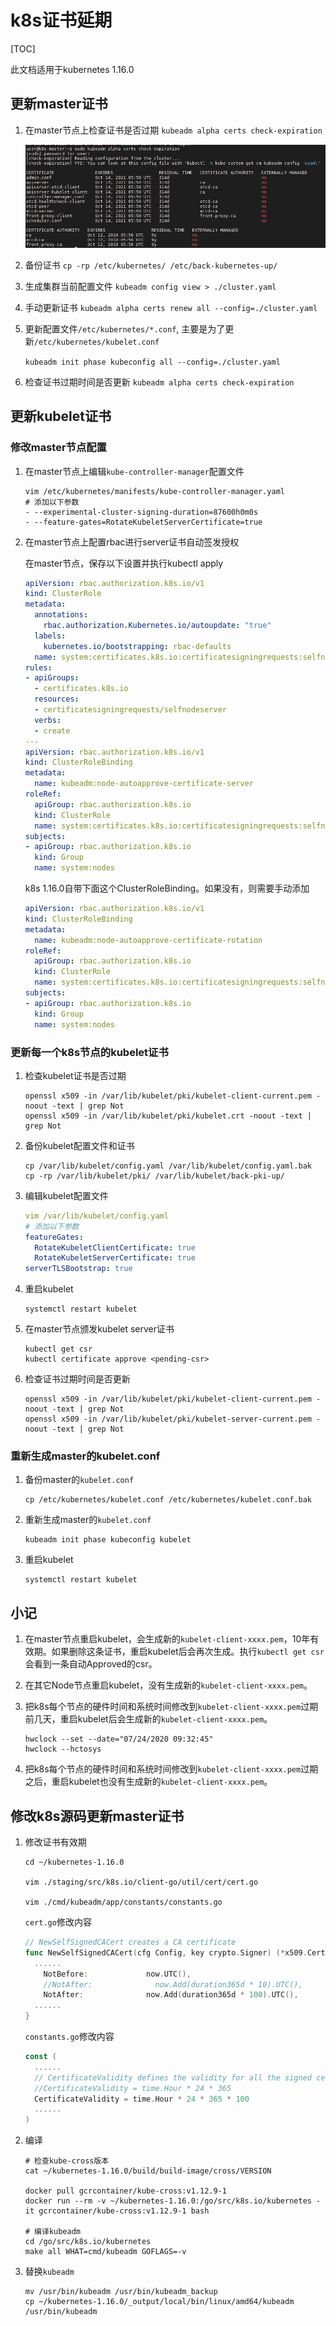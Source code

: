 # k8s证书延期

[TOC]

此文档适用于kubernetes 1.16.0

## 更新master证书

1. 在master节点上检查证书是否过期 `kubeadm alpha certs check-expiration`

    ![](./_images/k8s-certs.png)

2. 备份证书  `cp -rp /etc/kubernetes/ /etc/back-kubernetes-up/`

3. 生成集群当前配置文件 `kubeadm config view > ./cluster.yaml`

4. 手动更新证书 `kubeadm alpha certs renew all --config=./cluster.yaml`

5. 更新配置文件`/etc/kubernetes/*.conf`, 主要是为了更新`/etc/kubernetes/kubelet.conf`

    `kubeadm init phase kubeconfig all --config=./cluster.yaml`

6. 检查证书过期时间是否更新 `kubeadm alpha certs check-expiration`

## 更新kubelet证书

### 修改master节点配置

1. 在master节点上编辑`kube-controller-manager`配置文件

    ```shell
    vim /etc/kubernetes/manifests/kube-controller-manager.yaml
    # 添加以下参数
    - --experimental-cluster-signing-duration=87600h0m0s
    - --feature-gates=RotateKubeletServerCertificate=true
    ```

2. 在master节点上配置rbac进行server证书自动签发授权

    在master节点，保存以下设置并执行kubectl apply

    ```yaml
    apiVersion: rbac.authorization.k8s.io/v1
    kind: ClusterRole
    metadata:
      annotations:
        rbac.authorization.Kubernetes.io/autoupdate: "true"
      labels:
        kubernetes.io/bootstrapping: rbac-defaults
      name: system:certificates.k8s.io:certificatesigningrequests:selfnodeserver
    rules:
    - apiGroups:
      - certificates.k8s.io
      resources:
      - certificatesigningrequests/selfnodeserver
      verbs:
      - create
    ---
    apiVersion: rbac.authorization.k8s.io/v1
    kind: ClusterRoleBinding
    metadata:
      name: kubeadm:node-autoapprove-certificate-server
    roleRef:
      apiGroup: rbac.authorization.k8s.io
      kind: ClusterRole
      name: system:certificates.k8s.io:certificatesigningrequests:selfnodeserver
    subjects:
    - apiGroup: rbac.authorization.k8s.io
      kind: Group
      name: system:nodes
    ```

    k8s 1.16.0自带下面这个ClusterRoleBinding。如果没有，则需要手动添加

    ```yaml
    apiVersion: rbac.authorization.k8s.io/v1
    kind: ClusterRoleBinding
    metadata:
      name: kubeadm:node-autoapprove-certificate-rotation
    roleRef:
      apiGroup: rbac.authorization.k8s.io
      kind: ClusterRole
      name: system:certificates.k8s.io:certificatesigningrequests:selfnodeclient
    subjects:
    - apiGroup: rbac.authorization.k8s.io
      kind: Group
      name: system:nodes
    ```

### 更新每一个k8s节点的kubelet证书

1. 检查kubelet证书是否过期

    ```shell
    openssl x509 -in /var/lib/kubelet/pki/kubelet-client-current.pem -noout -text | grep Not
    openssl x509 -in /var/lib/kubelet/pki/kubelet.crt -noout -text | grep Not
    ```

2. 备份kubelet配置文件和证书

    ``` shell
    cp /var/lib/kubelet/config.yaml /var/lib/kubelet/config.yaml.bak
    cp -rp /var/lib/kubelet/pki/ /var/lib/kubelet/back-pki-up/
    ```

3. 编辑kubelet配置文件

    ```yaml
    vim /var/lib/kubelet/config.yaml
    # 添加以下参数
    featureGates:
      RotateKubeletClientCertificate: true
      RotateKubeletServerCertificate: true
    serverTLSBootstrap: true
    ```

4. 重启kubelet

    ```shell
    systemctl restart kubelet
    ```

5. 在master节点颁发kubelet server证书

    ```shell
    kubectl get csr
    kubectl certificate approve <pending-csr>
    ```

6. 检查证书过期时间是否更新

    ```shell
    openssl x509 -in /var/lib/kubelet/pki/kubelet-client-current.pem -noout -text | grep Not
    openssl x509 -in /var/lib/kubelet/pki/kubelet-server-current.pem -noout -text | grep Not
    ```

### 重新生成master的kubelet.conf

1. 备份master的`kubelet.conf`

    ```shell
    cp /etc/kubernetes/kubelet.conf /etc/kubernetes/kubelet.conf.bak
    ```

2. 重新生成master的`kubelet.conf`

    ```shell
    kubeadm init phase kubeconfig kubelet
    ```

3. 重启kubelet

    ```shell
    systemctl restart kubelet
    ```

## 小记

1. 在master节点重启kubelet，会生成新的`kubelet-client-xxxx.pem`，10年有效期。如果删除这条证书，重启kubelet后会再次生成。执行`kubectl get csr`会看到一条自动Approved的csr。

2. 在其它Node节点重启kubelet，没有生成新的`kubelet-client-xxxx.pem`。

3. 把k8s每个节点的硬件时间和系统时间修改到`kubelet-client-xxxx.pem`过期前几天，重启kubelet后会生成新的`kubelet-client-xxxx.pem`。

    ```shell
    hwclock --set --date="07/24/2020 09:32:45"
    hwclock --hctosys
    ```

4. 把k8s每个节点的硬件时间和系统时间修改到`kubelet-client-xxxx.pem`过期之后，重启kubelet也没有生成新的`kubelet-client-xxxx.pem`。

## 修改k8s源码更新master证书

1. 修改证书有效期

    ```shell
    cd ~/kubernetes-1.16.0

    vim ./staging/src/k8s.io/client-go/util/cert/cert.go

    vim ./cmd/kubeadm/app/constants/constants.go
    ```

    `cert.go`修改内容

    ```go
    // NewSelfSignedCACert creates a CA certificate
    func NewSelfSignedCACert(cfg Config, key crypto.Signer) (*x509.Certificate, error) {
      ......
        NotBefore:             now.UTC(),
        //NotAfter:              now.Add(duration365d * 10).UTC(),
        NotAfter:              now.Add(duration365d * 100).UTC(),
      ......
    }
    ```

    `constants.go`修改内容

    ```go
    const (
      ......
      // CertificateValidity defines the validity for all the signed certificates generated by kubeadm
      //CertificateValidity = time.Hour * 24 * 365
      CertificateValidity = time.Hour * 24 * 365 * 100
      ......
    )
    ```

2. 编译

    ```shell
    # 检查kube-cross版本
    cat ~/kubernetes-1.16.0/build/build-image/cross/VERSION

    docker pull gcrcontainer/kube-cross:v1.12.9-1
    docker run --rm -v ~/kubernetes-1.16.0:/go/src/k8s.io/kubernetes -it gcrcontainer/kube-cross:v1.12.9-1 bash

    # 编译kubeadm
    cd /go/src/k8s.io/kubernetes
    make all WHAT=cmd/kubeadm GOFLAGS=-v
    ```

3. 替换`kubeadm`

    ```shell
    mv /usr/bin/kubeadm /usr/bin/kubeadm_backup
    cp ~/kubernetes-1.16.0/_output/local/bin/linux/amd64/kubeadm /usr/bin/kubeadm
    ```